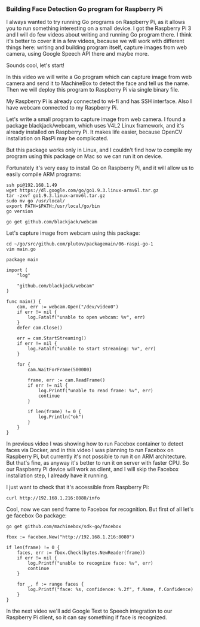 ### Building Face Detection Go program for Raspberry Pi

I always wanted to try running Go programs on Raspberry Pi, as it allows you to run something interesting on a small device. I got the Raspberry Pi 3 and I will do few videos about writing and running Go program there. I think it's better to cover it in a few videos, because we will work with different things here: writing and building program itself, capture images from web camera, using Google Speech API there and maybe more.

Sounds cool, let's start!

In this video we will write a Go program which can capture image from web camera and send it to MachineBox to detect the face and tell us the name. Then we will deploy this program to Raspberry Pi via single binary file.

My Raspberry Pi is already connected to wi-fi and has SSH interface. Also I have webcam connected to my Raspberry Pi.

Let's write a small program to capture image from web camera. I found a package blackjack/webcam, which uses V4L2 Linux framework, and it's already installed on Raspberry Pi. It makes life easier, because OpenCV installation on RasPi may be complicated.

But this package works only in Linux, and I couldn't find how to compile my program using this package on Mac so we can run it on device.

Fortunately it's very easy to install Go on Raspberry Pi, and it will allow us to easily compile ARM programs:

```
ssh pi@192.168.1.49
wget https://dl.google.com/go/go1.9.3.linux-armv6l.tar.gz
tar -zxvf go1.9.3.linux-armv6l.tar.gz
sudo mv go /usr/local/
export PATH=$PATH:/usr/local/go/bin
go version
```

```
go get github.com/blackjack/webcam
```

Let's capture image from webcam using this package:
```
cd ~/go/src/github.com/plutov/packagemain/06-raspi-go-1
vim main.go
```

```
package main

import (
	"log"

	"github.com/blackjack/webcam"
)

func main() {
	cam, err := webcam.Open("/dev/video0")
	if err != nil {
		log.Fatalf("unable to open webcam: %v", err)
	}
	defer cam.Close()

	err = cam.StartStreaming()
	if err != nil {
		log.Fatalf("unable to start streaming: %v", err)
	}

	for {
		cam.WaitForFrame(500000)

		frame, err := cam.ReadFrame()
		if err != nil {
			log.Printf("unable to read frame: %v", err)
			continue
		}

		if len(frame) != 0 {
			log.Println("ok")
		}
	}
}
```

In previous video I was showing how to run Facebox container to detect faces via Docker, and in this video I was planning to run Facebox on Raspberry Pi, but currently it's not possible to run it on ARM architecture. But that's fine, as anyway it's better to run it on server with faster CPU. So our Raspberry Pi device will work as client, and I will skip the Facebox installation step, I already have it running.

I just want to check that it's accessible from Raspberry Pi:
```
curl http://192.168.1.216:8080/info
```

Cool, now we can send frame to Facebox for recognition. But first of all let's ge facebox Go package:
```
go get github.com/machinebox/sdk-go/facebox
```

```
fbox := facebox.New("http://192.168.1.216:8080")

if len(frame) != 0 {
	faces, err := fbox.Check(bytes.NewReader(frame))
	if err != nil {
		log.Printf("unable to recognize face: %v", err)
		continue
	}

	for _, f := range faces {
		log.Printf("face: %s, confidence: %.2f", f.Name, f.Confidence)
	}
}
```

In the next video we'll add Google Text to Speech integration to our Raspberry Pi client, so it can say something if face is recognized.
